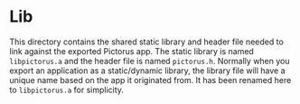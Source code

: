 # Lib

This directory contains the shared static library and header file needed to link against the exported Pictorus app. The static library is named `libpictorus.a` and the header file is named `pictorus.h`. Normally when you export an application as a static/dynamic library, the library file will have a unique name based on the app it originated from. It has been renamed here to `libpictorus.a` for simplicity.
